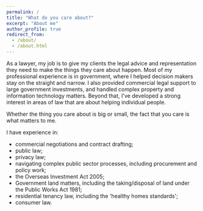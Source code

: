 ```yaml
---
permalink: /
title: "What do you care about?"
excerpt: "About me"
author_profile: true
redirect_from: 
  - /about/
  - /about.html
---
```


As a lawyer, my job is to give my clients the legal advice and representation they need to make the things they care about happen. Most of my professional experience is in government, where I helped decision makers stay on the straight and narrow. I also provided commercial legal support to large government investments, and handled complex property and information technology matters. Beyond that, I've developed a strong interest in areas of law that are about helping individual people.

Whether the thing you care about is big or small, the fact that you care is what matters to me.

I have experience in:

* commercial negotiations and contract drafting;
* public law;
* privacy law;
* navigating complex public sector processes, including procurement and policy work;
* the Overseas Investment Act 2005;
* Government land matters, including the taking/disposal of land under the Public Works Act 1981;
* residential tenancy law, including the 'healthy homes standards';
* consumer law.
